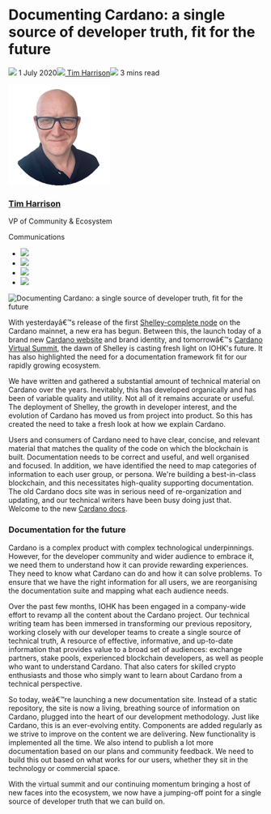 # Documenting Cardano: a single source of developer truth, fit for the future
![](img/2020-07-01-documenting-cardano-a-single-source-of-developer-truth-fit-for-the-future.002.png) 1 July 2020![](img/2020-07-01-documenting-cardano-a-single-source-of-developer-truth-fit-for-the-future.002.png)[ Tim Harrison](tmp//en/blog/authors/tim-harrison/page-1/)![](img/2020-07-01-documenting-cardano-a-single-source-of-developer-truth-fit-for-the-future.003.png) 3 mins read

![Tim Harrison](img/2020-07-01-documenting-cardano-a-single-source-of-developer-truth-fit-for-the-future.004.png)[](tmp//en/blog/authors/tim-harrison/page-1/)
### [**Tim Harrison**](tmp//en/blog/authors/tim-harrison/page-1/)
VP of Community & Ecosystem

Communications

- ![](img/2020-07-01-documenting-cardano-a-single-source-of-developer-truth-fit-for-the-future.005.png)[](mailto:tim.harrison@iohk.io "Email")
- ![](img/2020-07-01-documenting-cardano-a-single-source-of-developer-truth-fit-for-the-future.006.png)[](https://uk.linkedin.com/in/timbharrison "LinkedIn")
- ![](img/2020-07-01-documenting-cardano-a-single-source-of-developer-truth-fit-for-the-future.007.png)[](https://twitter.com/timbharrison "Twitter")
- ![](img/2020-07-01-documenting-cardano-a-single-source-of-developer-truth-fit-for-the-future.008.png)[](https://github.com/timbharrison "GitHub")

![Documenting Cardano: a single source of developer truth, fit for the future](img/2020-07-01-documenting-cardano-a-single-source-of-developer-truth-fit-for-the-future.009.png)

With yesterdayâ€™s release of the first [Shelley-complete node](https://forum.cardano.org/t/shelley-rollout-an-important-day/35147) on the Cardano mainnet, a new era has begun. Between this, the launch today of a brand new [Cardano website](https://www.cardano.org/) and brand identity, and tomorrowâ€™s [Cardano Virtual Summit](https://cardanosummit.iohk.io/), the dawn of Shelley is casting fresh light on IOHK's future. It has also highlighted the need for a documentation framework fit for our rapidly growing ecosystem.

We have written and gathered a substantial amount of technical material on Cardano over the years. Inevitably, this has developed organically and has been of variable quality and utility. Not all of it remains accurate or useful. The deployment of Shelley, the growth in developer interest, and the evolution of Cardano has moved us from project into product. So this has created the need to take a fresh look at how we explain Cardano.

Users and consumers of Cardano need to have clear, concise, and relevant material that matches the quality of the code on which the blockchain is built. Documentation needs to be correct and useful, and well organised and focused. In addition, we have identified the need to map categories of information to each user group, or persona. We're building a best-in-class blockchain, and this necessitates high-quality supporting documentation. The old Cardano docs site was in serious need of re-organization and updating, and our technical writers have been busy doing just that. Welcome to the new [Cardano docs](https://docs.cardano.org/).
### **Documentation for the future**
Cardano is a complex product with complex technological underpinnings. However, for the developer community and wider audience to embrace it, we need them to understand how it can provide rewarding experiences. They need to know what Cardano can do and how it can solve problems. To ensure that we have the right information for all users, we are reorganising the documentation suite and mapping what each audience needs. 

Over the past few months, IOHK has been engaged in a company-wide effort to revamp all the content about the Cardano project. Our technical writing team has been immersed in transforming our previous repository, working closely with our developer teams to create a single source of technical truth, A resource of effective, informative, and up-to-date information that provides value to a broad set of audiences: exchange partners, stake pools, experienced blockchain developers, as well as people who want to understand Cardano. That also caters for skilled crypto enthusiasts and those who simply want to learn about Cardano from a technical perspective. 

So today, weâ€™re launching a new documentation site. Instead of a static repository, the site is now a living, breathing source of information on Cardano, plugged into the heart of our development methodology. Just like Cardano, this is an ever-evolving entity. Components are added regularly as we strive to improve on the content we are delivering. New functionality is implemented all the time. We also intend to publish a lot more documentation based on our plans and community feedback. We need to build this out based on what works for our users, whether they sit in the technology or commercial space. 

With the virtual summit and our continuing momentum bringing a host of new faces into the ecosystem, we now have a jumping-off point for a single source of developer truth that we can build on.
